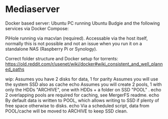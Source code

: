 # Mediaserver
Docker based server:
Ubuntu PC running Ubuntu Budgie and the following services via Docker Compose:

PiHole running via macvlan (required). Accessable via the host itself, normally this is not possible and not an issue when you run it on a standalone NAS (Raspberry Pi or Synology). 

Correct folder structure and Docker setup for torrents:
https://old.reddit.com/r/usenet/wiki/docker#wiki_consistent_and_well_planned_paths


wip:
Assumes you have 2 disks for data, 1 for parity
Assumes you will use the system SSD also as cache
echo Assumes you will create 2 pools, 1 with only the HDDs "ARCHIVE", one with HDDs + a folder on SSD "POOL"  . 
echo 2 overlapping pools are required for caching, see MergerFS readme. 
echo By default data is written to POOL, which allows writing to SSD if plenty of free space otherwise to disks. 
echo Via a scheduled script, data from POOL/cache will be moved to ARCHIVE to keep SSD clean. 
